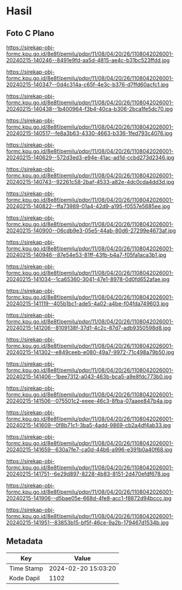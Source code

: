 # Hasil

## Foto C Plano

https://sirekap-obj-formc.kpu.go.id/8e8f/pemilu/pdpr/11/08/04/20/26/1108042026001-20240215-140246--8491e9fd-aa5d-4815-ae4c-b31bc523ffdd.jpg

https://sirekap-obj-formc.kpu.go.id/8e8f/pemilu/pdpr/11/08/04/20/26/1108042026001-20240215-140347--0d4c314a-c65f-4e3c-b376-d7ffd60acfc1.jpg

https://sirekap-obj-formc.kpu.go.id/8e8f/pemilu/pdpr/11/08/04/20/26/1108042026001-20240215-140438--1b400964-f3b4-40ca-b306-2bca1fe5dc70.jpg

https://sirekap-obj-formc.kpu.go.id/8e8f/pemilu/pdpr/11/08/04/20/26/1108042026001-20240215-140517--fe8a3b63-4330-4663-b336-1fed793c4076.jpg

https://sirekap-obj-formc.kpu.go.id/8e8f/pemilu/pdpr/11/08/04/20/26/1108042026001-20240215-140629--572d3ed3-e94e-41ac-ad1d-ccbd273d2346.jpg

https://sirekap-obj-formc.kpu.go.id/8e8f/pemilu/pdpr/11/08/04/20/26/1108042026001-20240215-140743--92261c58-2baf-4533-a82e-4dc0cda4dd3d.jpg

https://sirekap-obj-formc.kpu.go.id/8e8f/pemilu/pdpr/11/08/04/20/26/1108042026001-20240215-140822--ffa73989-01a4-42d9-a195-f0557e5685ee.jpg

https://sirekap-obj-formc.kpu.go.id/8e8f/pemilu/pdpr/11/08/04/20/26/1108042026001-20240215-140900--06cdb9e3-05e5-44ab-80d6-27299e4673af.jpg

https://sirekap-obj-formc.kpu.go.id/8e8f/pemilu/pdpr/11/08/04/20/26/1108042026001-20240215-140946--87e54e53-81ff-43fb-b4a7-f05fa1aca3b1.jpg

https://sirekap-obj-formc.kpu.go.id/8e8f/pemilu/pdpr/11/08/04/20/26/1108042026001-20240215-141034--1ca65360-3041-47e1-8978-0d0fd652afae.jpg

https://sirekap-obj-formc.kpu.go.id/8e8f/pemilu/pdpr/11/08/04/20/26/1108042026001-20240215-141119--405b1bc1-ade5-4a02-a4be-f04fda749603.jpg

https://sirekap-obj-formc.kpu.go.id/8e8f/pemilu/pdpr/11/08/04/20/26/1108042026001-20240215-141206--8109138f-37d1-4c2c-87d7-adb9350598d8.jpg

https://sirekap-obj-formc.kpu.go.id/8e8f/pemilu/pdpr/11/08/04/20/26/1108042026001-20240215-141302--e849ceeb-e080-49a7-9972-71c498a79b50.jpg

https://sirekap-obj-formc.kpu.go.id/8e8f/pemilu/pdpr/11/08/04/20/26/1108042026001-20240215-141406--1bee7312-a043-463b-bca5-a9e8fdc773b0.jpg

https://sirekap-obj-formc.kpu.go.id/8e8f/pemilu/pdpr/11/08/04/20/26/1108042026001-20240215-141506--075501c2-eeee-46c3-8fba-07aaee847b4a.jpg

https://sirekap-obj-formc.kpu.go.id/8e8f/pemilu/pdpr/11/08/04/20/26/1108042026001-20240215-141609--0f8b71c1-3ba5-4add-9869-cb2a4df4ab33.jpg

https://sirekap-obj-formc.kpu.go.id/8e8f/pemilu/pdpr/11/08/04/20/26/1108042026001-20240215-141659--630a7fe7-ca0d-44b6-a996-e391b0a40f68.jpg

https://sirekap-obj-formc.kpu.go.id/8e8f/pemilu/pdpr/11/08/04/20/26/1108042026001-20240215-141751--6e29d897-8228-4b83-8151-2d470efdf678.jpg

https://sirekap-obj-formc.kpu.go.id/8e8f/pemilu/pdpr/11/08/04/20/26/1108042026001-20240215-141906--d5bae05e-668d-4fe8-acc1-f8872d94bccc.jpg

https://sirekap-obj-formc.kpu.go.id/8e8f/pemilu/pdpr/11/08/04/20/26/1108042026001-20240215-141951--83853b15-bf5f-46ce-9a2b-179467d1534b.jpg


## Metadata

| Key        | Value               |
| ---------- | ------------------- |
| Time Stamp | 2024-02-20 15:03:20 |
| Kode Dapil | 1102                |



